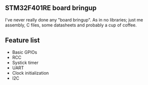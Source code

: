 ## STM32F401RE board bringup
I've never really done any "board bringup".
As in no libraries; just me assembly, C files, some datasheets and probably a cup of coffee.

## Feature list
 - Basic GPIOs
 - RCC
 - Systick timer
 - UART
 - Clock initialization
 - I2C

